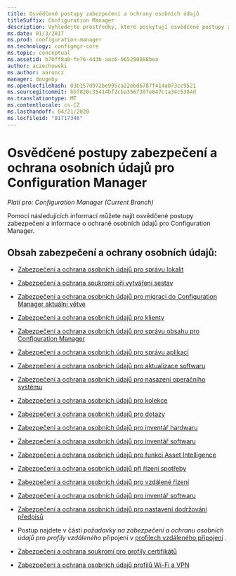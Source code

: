 ```yaml
---
title: Osvědčené postupy zabezpečení a ochrany osobních údajů
titleSuffix: Configuration Manager
description: Vyhledejte prostředky, které poskytují osvědčené postupy zabezpečení a informace o ochraně osobních údajů pro Configuration Manager.
ms.date: 01/3/2017
ms.prod: configuration-manager
ms.technology: configmgr-core
ms.topic: conceptual
ms.assetid: b7bff8a0-fe76-4d3b-aac6-065290888bea
author: aczechowski
ms.author: aaroncz
manager: dougeby
ms.openlocfilehash: 03b157d972be995ca22ebd6787f414a073cc9521
ms.sourcegitcommit: bbf820c35414bf2cba356f30fe047c1a34c5384d
ms.translationtype: MT
ms.contentlocale: cs-CZ
ms.lasthandoff: 04/21/2020
ms.locfileid: "81717346"
---
```

# <a name="security-best-practices-and-privacy-information-for-configuration-manager"></a>Osvědčené postupy zabezpečení a ochrana osobních údajů pro Configuration Manager

*Platí pro: Configuration Manager (Current Branch)*

Pomocí následujících informací můžete najít osvědčené postupy zabezpečení a informace o ochraně osobních údajů pro Configuration Manager.  

## <a name="security-and-privacy-content"></a>Obsah zabezpečení a ochrany osobních údajů:  

-   [Zabezpečení a ochrana osobních údajů pro správu lokalit](../../../core/plan-design/hierarchy/security-and-privacy-for-site-administration.md)  

-   [Zabezpečení a ochrana soukromí při vytváření sestav](../../../core/servers/manage/planning-for-reporting.md#security-and-privacy)  

-   [Zabezpečení a ochrana osobních údajů pro migraci do Configuration Manager aktuální větve](../../../core/migration/security-and-privacy-for-migration.md)  

-   [Zabezpečení a ochrana osobních údajů pro klienty](../../../core/clients/deploy/plan/security-and-privacy-for-clients.md)  

-   [Zabezpečení a ochrana osobních údajů pro správu obsahu pro Configuration Manager](../../../core/plan-design/hierarchy/security-and-privacy-for-content-management.md)  

-   [Zabezpečení a ochrana osobních údajů pro správu aplikací](../../../apps/plan-design/security-and-privacy-for-application-management.md)  

-   [Zabezpečení a ochrana osobních údajů pro aktualizace softwaru](../../../sum/plan-design/security-and-privacy-for-software-updates.md)  

-   [Zabezpečení a ochrana osobních údajů pro nasazení operačního systému](../../../osd/plan-design/security-and-privacy-for-operating-system-deployment.md)  

-   [Zabezpečení a ochrana osobních údajů pro kolekce](../../../core/clients/manage/collections/security-and-privacy-for-collections.md)  

-   [Zabezpečení a ochrana osobních údajů pro dotazy](../../../core/servers/manage/security-and-privacy-for-queries.md)  

-   [Zabezpečení a ochrana osobních údajů pro inventář hardwaru](../../../core/clients/manage/inventory/security-and-privacy-for-hardware-inventory.md)  

-   [Zabezpečení a ochrana osobních údajů pro inventář softwaru](../../../core/clients/manage/inventory/security-and-privacy-for-software-inventory.md)  

-   [Zabezpečení a ochrana osobních údajů pro funkci Asset Intelligence](../../../core/clients/manage/asset-intelligence/security-and-privacy-for-asset-intelligence.md)  

-   [Zabezpečení a ochrana osobních údajů při řízení spotřeby](../../../core/clients/manage/power/security-and-privacy-for-power-management.md)  

-   [Zabezpečení a ochrana osobních údajů pro vzdálené řízení](../../../core/clients/manage/remote-control/security-and-privacy-for-remote-control.md)  

-   [Zabezpečení a ochrana osobních údajů pro inventář softwaru](../../../core/clients/manage/inventory/security-and-privacy-for-software-inventory.md)  

-   [Zabezpečení a ochrana osobních údajů pro nastavení dodržování předpisů](../../../compliance/plan-design/security-and-privacy-for-compliance-settings.md)  

-   Postup najdete v části *požadavky na zabezpečení a ochranu osobních údajů pro profily vzdáleného* připojení v [profilech vzdáleného připojení](../../../compliance/deploy-use/create-remote-connection-profiles.md) .  

-   [Zabezpečení a ochrana soukromí pro profily certifikátů](../../../protect/plan-design/security-and-privacy-for-certificate-profiles.md)  

-   [Zabezpečení a ochrana osobních údajů profilů Wi-Fi a VPN](../../../protect/plan-design/security-and-privacy-for-wifi-vpn-profiles.md)  
